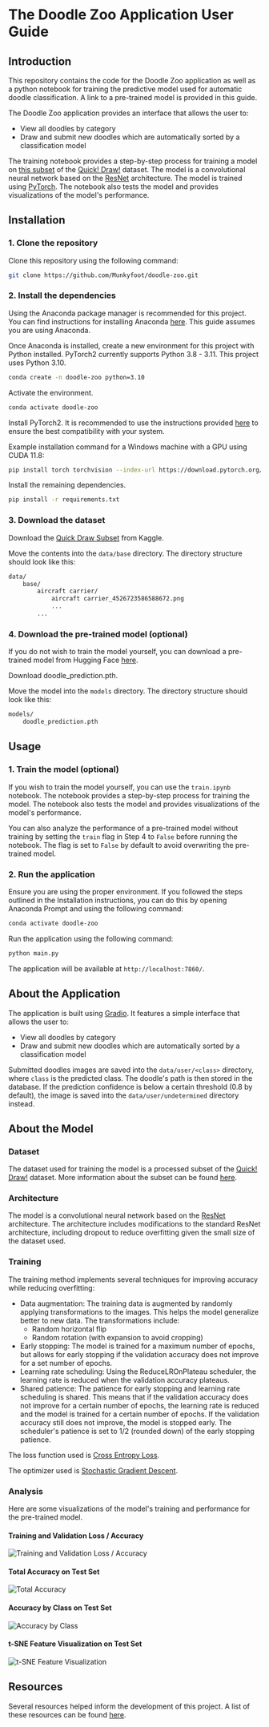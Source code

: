 # The Doodle Zoo Application User Guide

## Introduction

This repository contains the code for the Doodle Zoo application as well as a python notebook for training the predictive model used for automatic doodle classification. A link to a pre-trained model is provided in this guide.

The Doodle Zoo application provides an interface that allows the user to:

-   View all doodles by category
-   Draw and submit new doodles which are automatically sorted by a classification model

The training notebook provides a step-by-step process for training a model on [this subset](https://www.kaggle.com/datasets/emiliuz/quick-draw-subset) of the [Quick! Draw!](https://quickdraw.withgoogle.com/) dataset. The model is a convolutional neural network based on the [ResNet](https://arxiv.org/pdf/1512.03385.pdf) architecture. The model is trained using [PyTorch](https://pytorch.org/). The notebook also tests the model and provides visualizations of the model's performance.

## Installation

### 1. Clone the repository

Clone this repository using the following command:

```bash
git clone https://github.com/Munkyfoot/doodle-zoo.git
```

### 2. Install the dependencies

Using the Anaconda package manager is recommended for this project. You can find instructions for installing Anaconda [here](https://docs.anaconda.com/anaconda/install/). This guide assumes you are using Anaconda.

Once Anaconda is installed, create a new environment for this project with Python installed. PyTorch2 currently supports Python 3.8 - 3.11. This project uses Python 3.10.

```bash
conda create -n doodle-zoo python=3.10
```

Activate the environment.

```bash
conda activate doodle-zoo
```

Install PyTorch2. It is recommended to use the instructions provided [here](https://pytorch.org/get-started/locally/) to ensure the best compatibility with your system.

Example installation command for a Windows machine with a GPU using CUDA 11.8:

```bash
pip install torch torchvision --index-url https://download.pytorch.org/whl/cu118
```

Install the remaining dependencies.

```bash
pip install -r requirements.txt
```

### 3. Download the dataset

Download the [Quick Draw Subset](https://www.kaggle.com/datasets/emiliuz/quick-draw-subset) from Kaggle.

Move the contents into the `data/base` directory. The directory structure should look like this:

```bash
data/
    base/
        aircraft carrier/
            aircraft carrier_4526723586588672.png
            ...
        ...
```

### 4. Download the pre-trained model (optional)

If you do not wish to train the model yourself, you can download a pre-trained model from Hugging Face [here](https://huggingface.co/mlenno1/doodle_prediction/tree/main).

Download doodle_prediction.pth.

Move the model into the `models` directory. The directory structure should look like this:

```bash
models/
    doodle_prediction.pth
```

## Usage

### 1. Train the model (optional)

If you wish to train the model yourself, you can use the `train.ipynb` notebook. The notebook provides a step-by-step process for training the model. The notebook also tests the model and provides visualizations of the model's performance.

You can also analyze the performance of a pre-trained model without training by setting the `train` flag in Step 4 to `False` before running the notebook. The flag is set to `False` by default to avoid overwriting the pre-trained model.

### 2. Run the application

Ensure you are using the proper environment. If you followed the steps outlined in the Installation instructions, you can do this by opening Anaconda Prompt and using the following command:

```bash
conda activate doodle-zoo
```

Run the application using the following command:

```bash
python main.py
```

The application will be available at `http://localhost:7860/`.

## About the Application

The application is built using [Gradio](https://www.gradio.app/). It features a simple interface that allows the user to:

-   View all doodles by category
-   Draw and submit new doodles which are automatically sorted by a classification model

Submitted doodles images are saved into the `data/user/<class>` directory, where `class` is the predicted class. The doodle's path is then stored in the database. If the prediction confidence is below a certain threshold (0.8 by default), the image is saved into the `data/user/undetermined` directory instead.

## About the Model

### Dataset

The dataset used for training the model is a processed subset of the [Quick! Draw!](https://quickdraw.withgoogle.com/) dataset. More information about the subset can be found [here](https://github.com/emizzz/Quick-Draw-Subset).

### Architecture

The model is a convolutional neural network based on the [ResNet](https://arxiv.org/pdf/1512.03385.pdf) architecture. The architecture includes modifications to the standard ResNet architecture, including dropout to reduce overfitting given the small size of the dataset used.

### Training

The training method implements several techniques for improving accuracy while reducing overfitting:

-   Data augmentation: The training data is augmented by randomly applying transformations to the images. This helps the model generalize better to new data. The transformations include:
    -   Random horizontal flip
    -   Random rotation (with expansion to avoid cropping)
-   Early stopping: The model is trained for a maximum number of epochs, but allows for early stopping if the validation accuracy does not improve for a set number of epochs.
-   Learning rate scheduling: Using the ReduceLROnPlateau scheduler, the learning rate is reduced when the validation accuracy plateaus.
-   Shared patience: The patience for early stopping and learning rate scheduling is shared. This means that if the validation accuracy does not improve for a certain number of epochs, the learning rate is reduced and the model is trained for a certain number of epochs. If the validation accuracy still does not improve, the model is stopped early. The scheduler's patience is set to 1/2 (rounded down) of the early stopping patience.

The loss function used is [Cross Entropy Loss](https://pytorch.org/docs/stable/generated/torch.nn.CrossEntropyLoss.html).

The optimizer used is [Stochastic Gradient Descent](https://pytorch.org/docs/stable/generated/torch.optim.SGD.html).

### Analysis

Here are some visualizations of the model's training and performance for the pre-trained model.

#### Training and Validation Loss / Accuracy

![Training and Validation Loss / Accuracy](analysis/train_loss_acc.png)

#### Total Accuracy on Test Set

![Total Accuracy](analysis/test_acc_pie.png)

#### Accuracy by Class on Test Set

![Accuracy by Class](analysis/test_acc_all_histo.png)

#### t-SNE Feature Visualization on Test Set

![t-SNE Feature Visualization](analysis/test_features_t_sne.png)

## Resources

Several resources helped inform the development of this project. A list of these resources can be found [here](resources.md).
